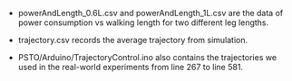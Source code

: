 * powerAndLength_0.6L.csv and powerAndLength_1L.csv are the data of power consumption vs walking length for two different leg lengths.

* trajectory.csv records the average trajectory from simulation.

* PSTO/Arduino/TrajectoryControl.ino also contains the trajectories we used in the real-world experiments from line 267 to line 581.
